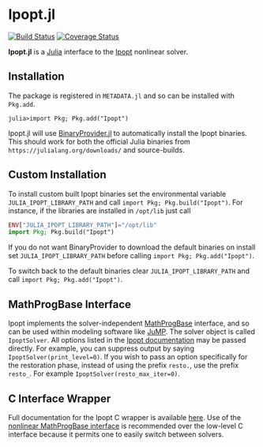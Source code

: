Ipopt.jl
========

[![Build Status](https://travis-ci.org/JuliaOpt/Ipopt.jl.svg?branch=master)](https://travis-ci.org/JuliaOpt/Ipopt.jl)
[![Coverage Status](https://img.shields.io/coveralls/JuliaOpt/Ipopt.jl.svg)](https://coveralls.io/r/JuliaOpt/Ipopt.jl)


**Ipopt.jl** is a [Julia](http://julialang.org/) interface to the [Ipopt](http://www.coin-or.org/Ipopt/documentation/documentation.html) nonlinear solver.

## Installation

The package is registered in `METADATA.jl` and so can be installed with `Pkg.add`.

```
julia>import Pkg; Pkg.add("Ipopt")
```

Ipopt.jl will use [BinaryProvider.jl](https://github.com/JuliaPackaging/BinaryProvider.jl) to automatically install the Ipopt binaries. This should work for both the official Julia binaries from `https://julialang.org/downloads/` and source-builds. 

## Custom Installation

To install custom built Ipopt binaries set the environmental variable `JULIA_IPOPT_LIBRARY_PATH` and call `import Pkg; Pkg.build("Ipopt")`. For instance, if the libraries are installed in `/opt/lib` just call
```julia
ENV["JULIA_IPOPT_LIBRARY_PATH"]="/opt/lib"
import Pkg; Pkg.build("Ipopt")
```
If you do not want BinaryProvider to download the default binaries on install set  `JULIA_IPOPT_LIBRARY_PATH`  before calling `import Pkg; Pkg.add("Ipopt")`.

To switch back to the default binaries clear `JULIA_IPOPT_LIBRARY_PATH` and call `import Pkg; Pkg.add("Ipopt")`.

MathProgBase Interface
----------------------

Ipopt implements the solver-independent [MathProgBase](https://github.com/JuliaOpt/MathProgBase.jl) interface,
and so can be used within modeling software like [JuMP](https://github.com/JuliaOpt/JuMP.jl).
The solver object is called ``IpoptSolver``. All options listed in the [Ipopt documentation](http://www.coin-or.org/Ipopt/documentation/node40.html) may be passed directly. For example, you can suppress output by saying ``IpoptSolver(print_level=0)``. If you wish to pass an option specifically for the restoration phase, instead of using the prefix ``resto.``, use the prefix ``resto_``. For example ``IpoptSolver(resto_max_iter=0)``.

C Interface Wrapper
-------------------

Full documentation for the Ipopt C wrapper is available [here](http://ipoptjl.readthedocs.org/en/latest/ipopt.html). Use of the [nonlinear MathProgBase interface](http://mathprogbasejl.readthedocs.org/en/latest/nlp.html) is recommended over the low-level C interface because it permits one to easily switch between solvers.
